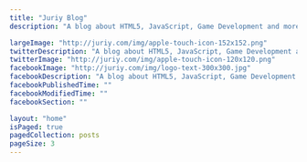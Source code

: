 ```yaml
---
title: "Juriy Blog"
description: "A blog about HTML5, JavaScript, Game Development and more."

largeImage: "http://juriy.com/img/apple-touch-icon-152x152.png"
twitterDescription: "A blog about HTML5, JavaScript, Game Development and more."
twitterImage: "http://juriy.com/img/apple-touch-icon-120x120.png"
facebookImage: "http://juriy.com/img/logo-text-300x300.jpg"
facebookDescription: "A blog about HTML5, JavaScript, Game Development and more."
facebookPublishedTime: ""
facebookModifiedTime: ""
facebookSection: ""

layout: "home"
isPaged: true
pagedCollection: posts
pageSize: 3
---
```

